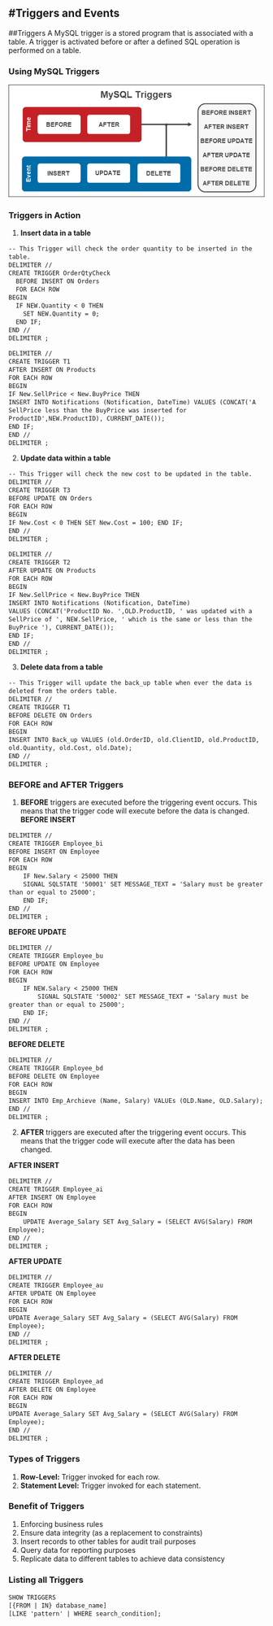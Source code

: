 #Triggers and Events
-----------------------------------
##Triggers
A MySQL trigger is a stored program that is associated with a table. A trigger is activated before or after a defined SQL operation is performed on a table.  

### Using MySQL Triggers
![Triggers](MySQL-Triggers.png)

### Triggers in Action 
1. **Insert data in a table**
```
-- This Trigger will check the order quantity to be inserted in the table.
DELIMITER //
CREATE TRIGGER OrderQtyCheck  
  BEFORE INSERT ON Orders  
  FOR EACH ROW  
BEGIN 
  IF NEW.Quantity < 0 THEN  
    SET NEW.Quantity = 0; 
  END IF; 
END //
DELIMITER ;
```

```
DELIMITER //
CREATE TRIGGER T1
AFTER INSERT ON Products
FOR EACH ROW
BEGIN
IF New.SellPrice < New.BuyPrice THEN
INSERT INTO Notifications (Notification, DateTime) VALUES (CONCAT('A SellPrice less than the BuyPrice was inserted for ProductID',NEW.ProductID), CURRENT_DATE());
END IF;
END //
DELIMITER ;
```

2. **Update data within a table**
```
-- This Trigger will check the new cost to be updated in the table.
DELIMITER //
CREATE TRIGGER T3
BEFORE UPDATE ON Orders
FOR EACH ROW 
BEGIN 
IF New.Cost < 0 THEN SET New.Cost = 100; END IF;
END //
DELIMITER ;
```
```
DELIMITER //
CREATE TRIGGER T2
AFTER UPDATE ON Products
FOR EACH ROW
BEGIN
IF New.SellPrice < New.BuyPrice THEN
INSERT INTO Notifications (Notification, DateTime) 
VALUES (CONCAT('ProductID No. ',OLD.ProductID, ' was updated with a SellPrice of ', NEW.SellPrice, ' which is the same or less than the BuyPrice '), CURRENT_DATE());
END IF;
END //
DELIMITER ;
```

3. **Delete data from a table**
```
-- This Trigger will update the back_up table when ever the data is deleted from the orders table.
DELIMITER //
CREATE TRIGGER T1
BEFORE DELETE ON Orders
FOR EACH ROW
BEGIN
INSERT INTO Back_up VALUES (old.OrderID, old.ClientID, old.ProductID, old.Quantity, old.Cost, old.Date);
END //
DELIMITER ;
```
### BEFORE and AFTER Triggers
1. **BEFORE** triggers are executed before the triggering event occurs. This means that the trigger code will execute before the data is changed.
**BEFORE INSERT**
```
DELIMITER //
CREATE TRIGGER Employee_bi
BEFORE INSERT ON Employee 
FOR EACH ROW
BEGIN
	IF New.Salary < 25000 THEN
	SIGNAL SQLSTATE '50001' SET MESSAGE_TEXT = 'Salary must be greater than or equal to 25000';
	END IF;
END //
DELIMITER ;
```

**BEFORE UPDATE**
```
DELIMITER //
CREATE TRIGGER Employee_bu
BEFORE UPDATE ON Employee
FOR EACH ROW
BEGIN
    IF NEW.Salary < 25000 THEN
        SIGNAL SQLSTATE '50002' SET MESSAGE_TEXT = 'Salary must be greater than or equal to 25000';
    END IF;
END //
DELIMITER ;
```

**BEFORE DELETE**
```
DELIMITER //
CREATE TRIGGER Employee_bd
BEFORE DELETE ON Employee
FOR EACH ROW
BEGIN
INSERT INTO Emp_Archieve (Name, Salary) VALUEs (OLD.Name, OLD.Salary); 
END //
DELIMITER ;
```

2. **AFTER** triggers are executed after the triggering event occurs. This means that the trigger code will execute after the data has been changed.

**AFTER INSERT**
```
DELIMITER //
CREATE TRIGGER Employee_ai
AFTER INSERT ON Employee 
FOR EACH ROW
BEGIN
	UPDATE Average_Salary SET Avg_Salary = (SELECT AVG(Salary) FROM Employee);
END //
DELIMITER ;
```

**AFTER UPDATE**
```
DELIMITER //
CREATE TRIGGER Employee_au
AFTER UPDATE ON Employee
FOR EACH ROW
BEGIN
UPDATE Average_Salary SET Avg_Salary = (SELECT AVG(Salary) FROM Employee);
END //
DELIMITER ;
```

**AFTER DELETE**
```
DELIMITER //
CREATE TRIGGER Employee_ad
AFTER DELETE ON Employee
FOR EACH ROW
BEGIN
UPDATE Average_Salary SET Avg_Salary = (SELECT AVG(Salary) FROM Employee);
END //
DELIMITER ;
```

### Types of Triggers
1. **Row-Level:** Trigger invoked for each row.
2. **Statement Level:** Trigger invoked for each statement.

### Benefit of Triggers
1. Enforcing business rules
2. Ensure data integrity (as a replacement to constraints)
3. Insert records to other tables for audit trail purposes
4. Query data for reporting purposes
5. Replicate data to different tables to achieve data consistency

### Listing all Triggers
```
SHOW TRIGGERS
[{FROM | IN} database_name]
[LIKE 'pattern' | WHERE search_condition];
```

